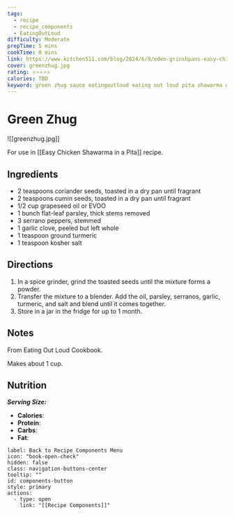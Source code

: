```yaml
---
tags:
  - recipe
  - recipe_components
  - EatingOutLoud
difficulty: Moderate
prepTime: 5 mins
cookTime: 0 mins
link: https://www.kitchen511.com/blog/2024/6/9/eden-grinshpans-easy-chicken-shawarma
cover: greenzhug.jpg
rating: ⭐️⭐️⭐️⭐️⭐️
calories: TBD
keyword: green zhug sauce eatingoutloud eating out loud pita shawarma green salsa
---
```

# Green Zhug

![[greenzhug.jpg]]

For use in [[Easy Chicken Shawarma in a Pita]] recipe.

## Ingredients
- 2 teaspoons coriander seeds, toasted in a dry pan until fragrant
- 2 teaspoons cumin seeds, toasted in a dry pan until fragrant
- 1/2 cup grapeseed oil or EVOO
- 1 bunch flat-leaf parsley, thick stems removed
- 3 serrano peppers, stemmed
- 1 garlic clove, peeled but left whole
- 1 teaspoon ground turmeric
- 1 teaspoon kosher salt


## Directions
1. In a spice grinder, grind the toasted seeds until the mixture forms a powder.
2. Transfer the mixture to a blender. Add the oil, parsley, serranos, garlic, turmeric, and salt and blend until it comes together. 
3. Store in a jar in the fridge for up to 1 month.

## Notes
From Eating Out Loud Cookbook.

Makes about 1 cup.

## Nutrition
***Serving Size:*** 
- **Calories**: 
- **Protein**: 
- **Carbs**: 
- **Fat**: 


```meta-bind-button
label: Back to Recipe Components Menu
icon: "book-open-check"
hidden: false
class: navigation-buttons-center
tooltip: ""
id: components-button
style: primary
actions:
  - type: open
    link: "[[Recipe Components]]"

```
 
